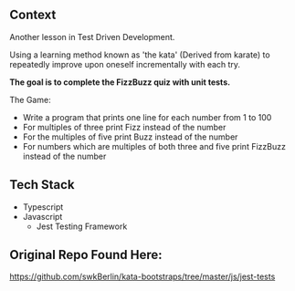 ## Context
Another lesson in Test Driven Development.

Using a learning method known as 'the kata' (Derived from karate) to repeatedly improve upon oneself incrementally with each try.

**The goal is to complete the FizzBuzz quiz with unit tests.**


The Game:
* Write a program that prints one line for each number from 1 to 100
* For multiples of three print Fizz instead of the number
* For the multiples of five print Buzz instead of the number
* For numbers which are multiples of both three and five print FizzBuzz instead of the number


## Tech Stack
* Typescript
* Javascript
  * Jest Testing Framework
  
## Original Repo Found Here:
https://github.com/swkBerlin/kata-bootstraps/tree/master/js/jest-tests

